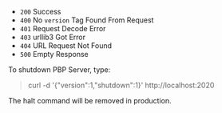 - `200` Success
- `400` No `version` Tag Found From Request
- `401` Request Decode Error
- `403` urllib3 Got Error
- `404` URL Request Not Found
- `500` Empty Response

To shutdown PBP Server, type:
> curl -d '{"version":1,"shutdown":1}' http://localhost:2020

The halt command will be removed in production.